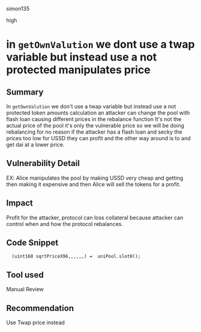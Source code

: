 simon135

high

# in `getOwnValution` we dont use a twap variable but instead use a not protected  manipulates price

## Summary
In `getOwnValution` we don't use a twap variable but instead use a not protected token amounts calculation an attacker can change the pool with flash loan causing different prices in the rebalance function 
It's not the actual price of the pool it's only the vulnerable price so we will be doing rebalancing for no reason if the attacker has a flash loan and secky the prices too low for USSD they can profit and the other way around is to and get dai at a lower price.
## Vulnerability Detail
EX:
Alice manipulates the pool by making USSD very cheap and getting then making it expensive and then Alice will sell the tokens for a profit.
## Impact
Profit for the attacker, protocol can loss collateral because attacker can control when and how the protocol rebalances.
## Code Snippet
```solidity
  (uint160 sqrtPriceX96,,,,,,) =  uniPool.slot0();
```
## Tool used

Manual Review

## Recommendation
Use Twap price instead 